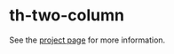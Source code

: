 th-two-column
================

See the [project page](http://thelmanews.github.io/thelma-component-demo/) for more information.
